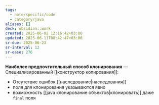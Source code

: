 ```yaml
---
tags:
  - note/specific/code
  - category/java
aliases: []
deck: obsidian::work
created: 2025-06-02 12:16:42+03:00
updated: 2025-06-11T08:42:47+03:00
sr-due: 2025-06-23
sr-interval: 12
sr-ease: 276
---
```


**Наиболее предпочтительный способ клонирования**
—
Специализированный [[конструктор копирования]]:
- Отсутствие ошибок [[наследование|наследования]]
- поля для клонирования указываются явно
- возможность [[java клонирование объектов|клонировать]] даже `final` поля
